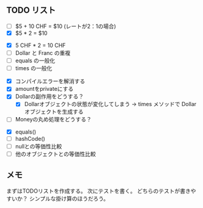 ## TODO リスト
* [ ] $5 + 10 CHF = $10 (レートが2：1の場合)
* [x] $5 * 2 = $10
- [x] 5 CHF * 2 = 10 CHF
- [ ] Dollar と Franc の重複
- [ ] equals の一般化
- [ ] times の一般化
* [x] コンパイルエラーを解消する
* [x] amountをprivateにする
* [x] Dollarの副作用をどうする？
  * [x] Dollarオブジェクトの状態が変化してしまう -> times メソッドで Dollar オブジェクトを生成する
* [ ] Moneyの丸め処理をどうする？
- [x] equals()
- [ ] hashCode()
- [ ] nullとの等価性比較
- [ ] 他のオブジェクトとの等価性比較

## メモ
まずはTODOリストを作成する。
次にテストを書く。
どちらのテストが書きやすいか？
シンプルな掛け算のほうだろう。
